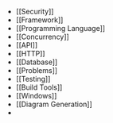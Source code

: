 - [[Security]]
- [[Framework]]
- [[Programming Language]]
- [[Concurrency]]
- [[API]]
- [[HTTP]]
- [[Database]]
- [[Problems]]
- [[Testing]]
- [[Build Tools]]
- [[Windows]]
- [[Diagram Generation]]
-